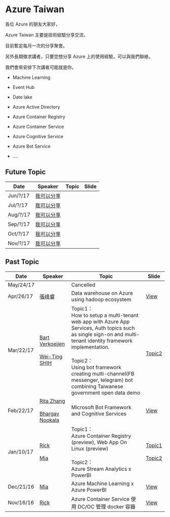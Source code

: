 # Azure Taiwan

各位 Azure 的朋友大家好，

Azure Taiwan 主要是技術經驗分享交流，

目前暫定每月一次的分享聚會。

另外長期徵求講者，只要您想分享 Azure 上的使用經驗，可以與我們聯絡，

我們會來安排下次講者可能就是你。

* Machine Learning
* Event Hub
* Date lake
* Azure Active Directory
* Azure Container Registry
* Azure Container Service
* Azure Cognitive Service
* Azure Bot Service

* ....

## Future Topic

|Date|Speaker|Topic|Slide|
|----|----|----|----|
|Jun/?/17|[我可以分享](https://www.facebook.com/messages/t/mrsunboss)||||
|Jul/?/17|[我可以分享](https://www.facebook.com/messages/t/mrsunboss)||||
|Aug/?/17|[我可以分享](https://www.facebook.com/messages/t/mrsunboss)||||
|Sep/?/17|[我可以分享](https://www.facebook.com/messages/t/mrsunboss)||||
|Oct/?/17|[我可以分享](https://www.facebook.com/messages/t/mrsunboss)||||
|Nov/?/17|[我可以分享](https://www.facebook.com/messages/t/mrsunboss)||||


## Past Topic
|Date|Speaker|Topic|Slide|
|----|----|----|----|
|May/24/17||Cancelled||<br>
|Apr/26/17|[張峰睿]()|Data warehouse on Azure using hadoop ecosystem|[View](https://doc.co/8AYkSP)|<br>
|Mar/22/17|[Bart Verkoeijen](https://www.meetup.com/Microsoft-Developers-HK/members/75304842/)<br/><br/>[Wei-Ting SHIH](https://driftmind.azurewebsites.net)|Topic1：<br/>How to setup a multi-tenant web app with Azure App Services, Auth topics such as single sign-on and multi-tenant identity framework implementation.<br/><br/>Topic2：<br/>Using bot framework creating multi-channel(FB messenger, telegram) bot combining Taiwanese government open data demo|<br/>[Topic2](https://www.slideshare.net/WeitingShih/microsoft-bot-framework-demo)|<br>
|Feb/22/17|[Rita Zhang](https://twitter.com/ritazzhang) <br/><br/> [Bhargav Nookala](https://twitter.com/bhargav)|Microsoft Bot Framework and Cognitive Services|[View](https://www.slideshare.net/ritaglm/building-blocks-for-building-bots)|
|Jan/10/17|[Rick](https://www.linkedin.com/in/rickch)<br/><br/>[Mia](https://se.linkedin.com/in/huaiwenchang)|Topic1：<br/>Azure Container Registry (preview), Web App On Linux (preview) <br/><br/>Topic2：<br/> Azure Stream Analytics x PowerBI|[Topic1](http://www.slideshare.net/mrsunboss/azure-container-registrypreviewx-web-app-on-linuxpreview)<br/><br/>[Topic2](https://drive.google.com/file/d/0B8c_5MvtB_-DR2szdmFTd19oNk0/view)|<br>
|Dec/21/16|[Mia](https://se.linkedin.com/in/huaiwenchang)|Azure Machine Learning x Azure PowerBI|[View](https://drive.google.com/file/d/0B8c_5MvtB_-DdXNqaE5kNEVUcmc/view?usp=sharing)|
|Nov/16/16|[Rick](https://www.linkedin.com/in/rickch)|Azure Container Service 使用 DC/OC 管理 docker 容器|[View](http://www.slideshare.net/mrsunboss/azure-container-service-dc-os-docker)|




